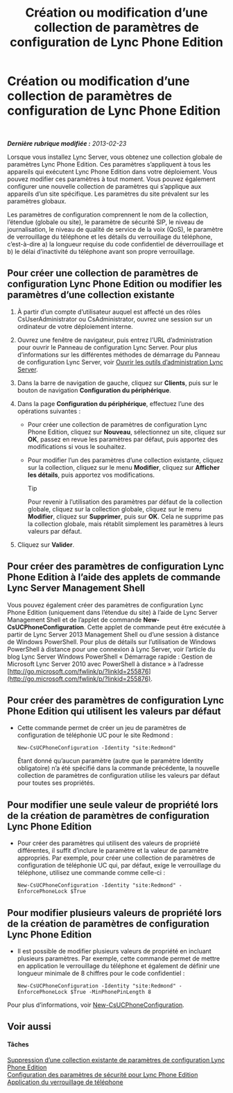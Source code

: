﻿---
title: Création ou modification d’une collection de paramètres de configuration de Lync Phone Edition
TOCTitle: Création ou modification d’une collection de paramètres de configuration de Lync Phone Edition
ms:assetid: 6cf714af-8f57-4a71-89ad-0a776302b2ba
ms:mtpsurl: https://technet.microsoft.com/fr-fr/library/JJ688086(v=OCS.15)
ms:contentKeyID: 49891384
ms.date: 05/20/2016
mtps_version: v=OCS.15
ms.translationtype: HT
---

# Création ou modification d’une collection de paramètres de configuration de Lync Phone Edition

 

_**Dernière rubrique modifiée :** 2013-02-23_

Lorsque vous installez Lync Server, vous obtenez une collection globale de paramètres Lync Phone Edition. Ces paramètres s’appliquent à tous les appareils qui exécutent Lync Phone Edition dans votre déploiement. Vous pouvez modifier ces paramètres à tout moment. Vous pouvez également configurer une nouvelle collection de paramètres qui s’applique aux appareils d’un site spécifique. Les paramètres du site prévalent sur les paramètres globaux.

Les paramètres de configuration comprennent le nom de la collection, l’étendue (globale ou site), le paramètre de sécurité SIP, le niveau de journalisation, le niveau de qualité de service de la voix (QoS), le paramètre de verrouillage du téléphone et les détails du verrouillage du téléphone, c’est-à-dire a) la longueur requise du code confidentiel de déverrouillage et b) le délai d’inactivité du téléphone avant son propre verrouillage.

## Pour créer une collection de paramètres de configuration Lync Phone Edition ou modifier les paramètres d’une collection existante

1.  À partir d’un compte d’utilisateur auquel est affecté un des rôles CsUserAdministrator ou CsAdministrator, ouvrez une session sur un ordinateur de votre déploiement interne.

2.  Ouvrez une fenêtre de navigateur, puis entrez l’URL d’administration pour ouvrir le Panneau de configuration Lync Server. Pour plus d’informations sur les différentes méthodes de démarrage du Panneau de configuration Lync Server, voir [Ouvrir les outils d’administration Lync Server](lync-server-2013-open-lync-server-administrative-tools.md).

3.  Dans la barre de navigation de gauche, cliquez sur **Clients**, puis sur le bouton de navigation **Configuration du périphérique**.

4.  Dans la page **Configuration du périphérique**, effectuez l’une des opérations suivantes :
    
      - Pour créer une collection de paramètres de configuration Lync Phone Edition, cliquez sur **Nouveau**, sélectionnez un site, cliquez sur **OK**, passez en revue les paramètres par défaut, puis apportez des modifications si vous le souhaitez.
    
      - Pour modifier l’un des paramètres d’une collection existante, cliquez sur la collection, cliquez sur le menu **Modifier**, cliquez sur **Afficher les détails**, puis apportez vos modifications.
        
        > [!tip]  
        > Pour revenir à l’utilisation des paramètres par défaut de la collection globale, cliquez sur la collection globale, cliquez sur le menu <strong>Modifier</strong>, cliquez sur <strong>Supprimer</strong>, puis sur <strong>OK</strong>. Cela ne supprime pas la collection globale, mais rétablit simplement les paramètres à leurs valeurs par défaut.

5.  Cliquez sur **Valider**.

## Pour créer des paramètres de configuration Lync Phone Edition à l’aide des applets de commande Lync Server Management Shell

Vous pouvez également créer des paramètres de configuration Lync Phone Edition (uniquement dans l’étendue du site) à l’aide de Lync Server Management Shell et de l’applet de commande **New-CsUCPhoneConfiguration**. Cette applet de commande peut être exécutée à partir de Lync Server 2013 Management Shell ou d’une session à distance de Windows PowerShell. Pour plus de détails sur l’utilisation de Windows PowerShell à distance pour une connexion à Lync Server, voir l’article du blog Lync Server Windows PowerShell « Démarrage rapide : Gestion de Microsoft Lync Server 2010 avec PowerShell à distance » à l’adresse [http://go.microsoft.com/fwlink/p/?linkId=255876](http://go.microsoft.com/fwlink/p/?linkid=255876).

## Pour créer des paramètres de configuration Lync Phone Edition qui utilisent les valeurs par défaut

  - Cette commande permet de créer un jeu de paramètres de configuration de téléphonie UC pour le site Redmond :
    
        New-CsUCPhoneConfiguration -Identity "site:Redmond"
    
    Étant donné qu’aucun paramètre (autre que le paramètre Identity obligatoire) n’a été spécifié dans la commande précédente, la nouvelle collection de paramètres de configuration utilise les valeurs par défaut pour toutes ses propriétés.

## Pour modifier une seule valeur de propriété lors de la création de paramètres de configuration Lync Phone Edition

  - Pour créer des paramètres qui utilisent des valeurs de propriété différentes, il suffit d’inclure le paramètre et la valeur de paramètre appropriés. Par exemple, pour créer une collection de paramètres de configuration de téléphonie UC qui, par défaut, exige le verrouillage du téléphone, utilisez une commande comme celle-ci :
    
        New-CsUCPhoneConfiguration -Identity "site:Redmond" -EnforcePhoneLock $True

## Pour modifier plusieurs valeurs de propriété lors de la création de paramètres de configuration Lync Phone Edition

  - Il est possible de modifier plusieurs valeurs de propriété en incluant plusieurs paramètres. Par exemple, cette commande permet de mettre en application le verrouillage du téléphone et également de définir une longueur minimale de 8 chiffres pour le code confidentiel :
    
        New-CsUCPhoneConfiguration -Identity "site:Redmond" -EnforcePhoneLock $True -MinPhonePinLength 8

Pour plus d’informations, voir [New-CsUCPhoneConfiguration](https://docs.microsoft.com/en-us/powershell/module/skype/New-CsUCPhoneConfiguration).

## Voir aussi

#### Tâches

[Suppression d’une collection existante de paramètres de configuration Lync Phone Edition](lync-server-2013-delete-an-existing-collection-of-lync-phone-edition-configuration-settings.md)  
[Configuration des paramètres de sécurité pour Lync Phone Edition](lync-server-2013-configure-security-settings-for-lync-phone-edition.md)  
[Application du verrouillage de téléphone](lync-server-2013-enforce-phone-locking.md)


